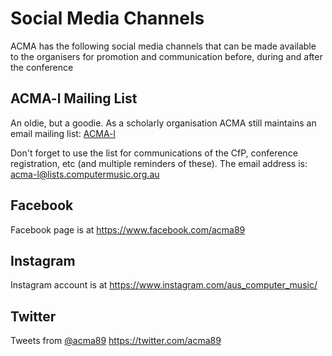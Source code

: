 # Social Media Channels

ACMA has the following social media channels that can be made available to the organisers for promotion and communication before, during and after the conference

## ACMA-l Mailing List

An oldie, but a goodie. As a scholarly organisation ACMA still maintains an email mailing list: [ACMA-l](https://computermusic.org.au/acma-list/)

Don't forget to use the list for communications of the CfP, conference registration, etc (and multiple reminders of these). The email address is: <acma-l@lists.computermusic.org.au>

## Facebook

Facebook page is at <https://www.facebook.com/acma89>

## Instagram

Instagram account is at https://www.instagram.com/aus_computer_music/

## Twitter

Tweets from [@acma89](https://twitter.com/acma89) <https://twitter.com/acma89>
